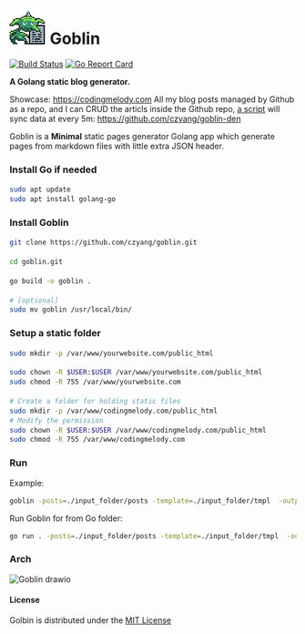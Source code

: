 # ![ICON](./goblin.png "ICON") Goblin 

[![Build Status](https://travis-ci.org/gin-gonic/gin.svg)](https://travis-ci.org/czyang/goblin)
[![Go Report Card](https://goreportcard.com/badge/github.com/czyang/goblin)](https://goreportcard.com/report/github.com/czyang/goblin)

**A Golang static blog generator.**

Showcase: https://codingmelody.com
All my blog posts managed by Github as a repo, and I can CRUD the articls inside the Github repo, [a script](https://github.com/czyang/goblin-den/blob/main/fire-ball.sh) will sync data at every 5m: https://github.com/czyang/goblin-den

Goblin is a **Minimal** static pages generator Golang app which generate pages from markdown files with little extra JSON header.

### Install Go if needed
```bash
sudo apt update
sudo apt install golang-go
```

### Install Goblin
```bash
git clone https://github.com/czyang/goblin.git

cd goblin.git

go build -o goblin .

# [optional]
sudo mv goblin /usr/local/bin/
```

### Setup a static folder
```bash
sudo mkdir -p /var/www/yourwebsite.com/public_html

sudo chown -R $USER:$USER /var/www/yourwebsite.com/public_html
sudo chmod -R 755 /var/www/yourwebsite.com

# Create a folder for holding static files
sudo mkdir -p /var/www/codingmelody.com/public_html
# Modify the permission
sudo chown -R $USER:$USER /var/www/codingmelody.com/public_html
sudo chmod -R 755 /var/www/codingmelody.com
```

### Run

Example:
```bash
goblin -posts=./input_folder/posts -template=./input_folder/tmpl  -output=/var/www/codingmelody.com/public_html -config=./config.json
```

Run Goblin for from Go folder:
```bash
go run . -posts=./input_folder/posts -template=./input_folder/tmpl  -output=./output_folder -config=./config.json
```

### Arch
![Goblin drawio](https://github.com/czyang/goblin/assets/830725/3beceae9-7c5e-413e-b269-fac4442bf095)


#### License
Golbin is distributed under the [MIT License](./LICENSE.txt)
